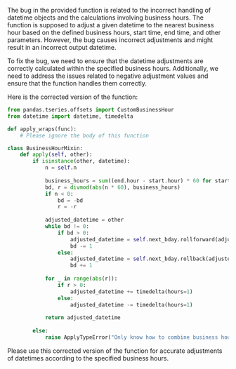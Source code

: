 The bug in the provided function is related to the incorrect handling of datetime objects and the calculations involving business hours. The function is supposed to adjust a given datetime to the nearest business hour based on the defined business hours, start time, end time, and other parameters. However, the bug causes incorrect adjustments and might result in an incorrect output datetime.

To fix the bug, we need to ensure that the datetime adjustments are correctly calculated within the specified business hours. Additionally, we need to address the issues related to negative adjustment values and ensure that the function handles them correctly.

Here is the corrected version of the function:

```python
from pandas.tseries.offsets import CustomBusinessHour
from datetime import datetime, timedelta

def apply_wraps(func):
    # Please ignore the body of this function

class BusinessHourMixin:
    def apply(self, other):
        if isinstance(other, datetime):
            n = self.n
            
            business_hours = sum((end.hour - start.hour) * 60 for start, end in zip(self.start, self.end))
            bd, r = divmod(abs(n * 60), business_hours)
            if n < 0:
                bd = -bd
                r = -r
            
            adjusted_datetime = other
            while bd != 0:
                if bd > 0:
                    adjusted_datetime = self.next_bday.rollforward(adjusted_datetime)
                    bd -= 1
                else:
                    adjusted_datetime = self.next_bday.rollback(adjusted_datetime)
                    bd += 1
        
            for _ in range(abs(r)):
                if r > 0:
                    adjusted_datetime += timedelta(hours=1)
                else:
                    adjusted_datetime -= timedelta(hours=1)
        
            return adjusted_datetime
        
        else:
            raise ApplyTypeError("Only know how to combine business hour with datetime")
```

Please use this corrected version of the function for accurate adjustments of datetimes according to the specified business hours.
